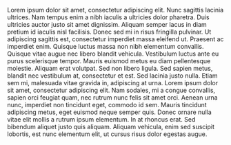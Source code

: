 Lorem ipsum dolor sit amet, consectetur adipiscing elit. Nunc sagittis lacinia ultrices. Nam tempus enim a nibh iaculis a ultricies dolor pharetra. Duis ultricies auctor justo sit amet dignissim. Aliquam semper lacus in diam pretium id iaculis nisl facilisis. Donec sed mi in risus fringilla pulvinar. Ut adipiscing sagittis est, consectetur imperdiet massa eleifend ut. Praesent ac imperdiet enim. Quisque luctus massa non nibh elementum convallis. Quisque vitae augue nec libero blandit vehicula. Vestibulum luctus ante eu purus scelerisque tempor. Mauris euismod metus eu diam pellentesque molestie. Aliquam erat volutpat. Sed non libero ligula. Sed sapien metus, blandit nec vestibulum at, consectetur et est. Sed lacinia justo nulla. Etiam sem mi, malesuada vitae gravida in, adipiscing at urna. Lorem ipsum dolor sit amet, consectetur adipiscing elit. Nam sodales, mi a congue convallis, sapien orci feugiat quam, nec rutrum nunc felis sit amet orci. Aenean urna nunc, imperdiet non tincidunt eget, commodo id sem. Mauris tincidunt adipiscing metus, eget euismod neque semper quis. Donec ornare nulla vitae elit mollis a rutrum ipsum elementum. In at rhoncus erat. Sed bibendum aliquet justo quis aliquam. Aliquam vehicula, enim sed suscipit lobortis, est nunc elementum elit, ut cursus risus dolor egestas augue.
